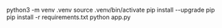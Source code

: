 

python3 -m venv .venv
source .venv/bin/activate
pip install --upgrade pip
pip install -r requirements.txt
python app.py

